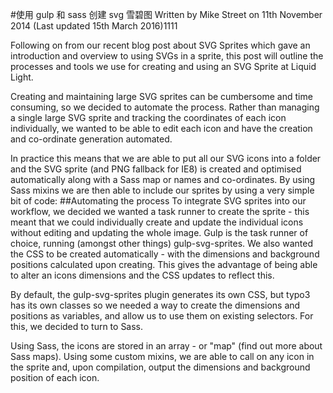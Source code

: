 #使用 gulp 和 sass 创建 svg 雪碧图
Written by Mike Street on 11th November 2014
(Last updated 15th March 2016)1111

Following on from our recent blog post about SVG Sprites which gave an introduction and overview to using SVGs in a sprite, this post will outline the processes and tools we use for creating and using an SVG Sprite at Liquid Light.

Creating and maintaining large SVG sprites can be cumbersome and time consuming, so we decided to automate the process. Rather than managing a single large SVG sprite and tracking the coordinates of each icon individually, we wanted to be able to edit each icon and have the creation and co-ordinate generation automated.

In practice this means that we are able to put all our SVG icons into a folder and the SVG sprite (and PNG fallback for IE8) is created and optimised automatically along with a Sass map or names and co-ordinates. By using Sass mixins we are then able to include our sprites by using a very simple bit of code:
##Automating the process
To integrate SVG sprites into our workflow, we decided we wanted a task runner to create the sprite - this meant that we could individually create and update the individual icons without editing and updating the whole image. Gulp is the task runner of choice, running (amongst other things) gulp-svg-sprites. We also wanted the CSS to be created automatically - with the dimensions and background positions calculated upon creating. This gives the advantage of being able to alter an icons dimensions and the CSS updates to reflect this.

By default, the gulp-svg-sprites plugin generates its own CSS, but typo3 has its own classes so we needed a way to create the dimensions and positions as variables, and allow us to use them on existing selectors. For this, we decided to turn to Sass.

Using Sass, the icons are stored in an array - or "map" (find out more about Sass maps). Using some custom mixins, we are able to call on any icon in the sprite and, upon compilation, output the dimensions and background position of each icon.
